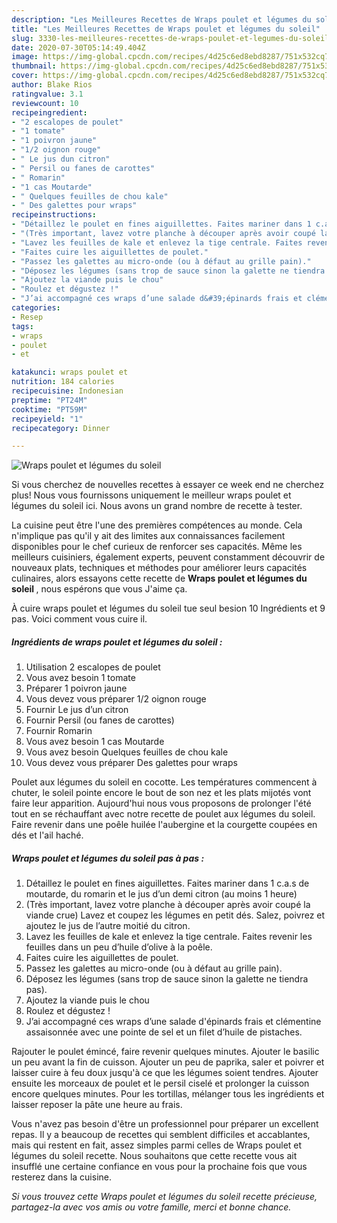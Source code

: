 ```yaml
---
description: "Les Meilleures Recettes de Wraps poulet et légumes du soleil"
title: "Les Meilleures Recettes de Wraps poulet et légumes du soleil"
slug: 3330-les-meilleures-recettes-de-wraps-poulet-et-legumes-du-soleil
date: 2020-07-30T05:14:49.404Z
image: https://img-global.cpcdn.com/recipes/4d25c6ed8ebd8287/751x532cq70/wraps-poulet-et-legumes-du-soleil-photo-principale-de-la-recette.jpg
thumbnail: https://img-global.cpcdn.com/recipes/4d25c6ed8ebd8287/751x532cq70/wraps-poulet-et-legumes-du-soleil-photo-principale-de-la-recette.jpg
cover: https://img-global.cpcdn.com/recipes/4d25c6ed8ebd8287/751x532cq70/wraps-poulet-et-legumes-du-soleil-photo-principale-de-la-recette.jpg
author: Blake Rios
ratingvalue: 3.1
reviewcount: 10
recipeingredient:
- "2 escalopes de poulet"
- "1 tomate"
- "1 poivron jaune"
- "1/2 oignon rouge"
- " Le jus dun citron"
- " Persil ou fanes de carottes"
- " Romarin"
- "1 cas Moutarde"
- " Quelques feuilles de chou kale"
- " Des galettes pour wraps"
recipeinstructions:
- "Détaillez le poulet en fines aiguillettes. Faites mariner dans 1 c.a.s de moutarde, du romarin et le jus d’un demi citron (au moins 1 heure)"
- "(Très important, lavez votre planche à découper après avoir coupé la viande crue) Lavez et coupez les légumes en petit dés. Salez, poivrez et ajoutez le jus de l’autre moitié du citron."
- "Lavez les feuilles de kale et enlevez la tige centrale. Faites revenir les feuilles dans un peu d’huile d’olive à la poêle."
- "Faites cuire les aiguillettes de poulet."
- "Passez les galettes au micro-onde (ou à défaut au grille pain)."
- "Déposez les légumes (sans trop de sauce sinon la galette ne tiendra pas)."
- "Ajoutez la viande puis le chou"
- "Roulez et dégustez !"
- "J’ai accompagné ces wraps d’une salade d&#39;épinards frais et clémentine assaisonnée avec une pointe de sel et un filet d’huile de pistaches."
categories:
- Resep
tags:
- wraps
- poulet
- et

katakunci: wraps poulet et 
nutrition: 184 calories
recipecuisine: Indonesian
preptime: "PT24M"
cooktime: "PT59M"
recipeyield: "1"
recipecategory: Dinner

---
```



![Wraps poulet et légumes du soleil](https://img-global.cpcdn.com/recipes/4d25c6ed8ebd8287/751x532cq70/wraps-poulet-et-legumes-du-soleil-photo-principale-de-la-recette.jpg)

Si vous cherchez de nouvelles recettes à essayer ce week end ne cherchez plus! Nous vous fournissons uniquement le meilleur wraps poulet et légumes du soleil ici. Nous avons un grand nombre de recette à tester.

La cuisine peut être l'une des premières compétences au monde. Cela n'implique pas qu'il y ait des limites aux connaissances facilement disponibles pour le chef curieux de renforcer ses capacités. Même les meilleurs cuisiniers, également experts, peuvent constamment découvrir de nouveaux plats, techniques et méthodes pour améliorer leurs capacités culinaires, alors essayons cette recette de <strong> Wraps poulet et légumes du soleil </strong>, nous espérons que vous J'aime ça.

<!--inarticleads1-->

À cuire wraps poulet et légumes du soleil tue seul besion 10 Ingrédients et 9 pas. Voici comment vous cuire il.

##### Ingrédients de wraps poulet et légumes du soleil :

1. Utilisation 2 escalopes de poulet
1. Vous avez besoin 1 tomate
1. Préparer 1 poivron jaune
1. Vous devez vous préparer 1/2 oignon rouge
1. Fournir  Le jus d’un citron
1. Fournir  Persil (ou fanes de carottes)
1. Fournir  Romarin
1. Vous avez besoin 1 cas Moutarde
1. Vous avez besoin  Quelques feuilles de chou kale
1. Vous devez vous préparer  Des galettes pour wraps


Poulet aux légumes du soleil en cocotte. Les températures commencent à chuter, le soleil pointe encore le bout de son nez et les plats mijotés vont faire leur apparition. Aujourd&#39;hui nous vous proposons de prolonger l&#39;été tout en se réchauffant avec notre recette de poulet aux légumes du soleil. Faire revenir dans une poêle huilée l&#39;aubergine et la courgette coupées en dés et l&#39;ail haché. 

<!--inarticleads2-->

##### Wraps poulet et légumes du soleil pas à pas :

1. Détaillez le poulet en fines aiguillettes. Faites mariner dans 1 c.a.s de moutarde, du romarin et le jus d’un demi citron (au moins 1 heure)
1. (Très important, lavez votre planche à découper après avoir coupé la viande crue) Lavez et coupez les légumes en petit dés. Salez, poivrez et ajoutez le jus de l’autre moitié du citron.
1. Lavez les feuilles de kale et enlevez la tige centrale. Faites revenir les feuilles dans un peu d’huile d’olive à la poêle.
1. Faites cuire les aiguillettes de poulet.
1. Passez les galettes au micro-onde (ou à défaut au grille pain).
1. Déposez les légumes (sans trop de sauce sinon la galette ne tiendra pas).
1. Ajoutez la viande puis le chou
1. Roulez et dégustez !
1. J’ai accompagné ces wraps d’une salade d&#39;épinards frais et clémentine assaisonnée avec une pointe de sel et un filet d’huile de pistaches.


Rajouter le poulet émincé, faire revenir quelques minutes. Ajouter le basilic un peu avant la fin de cuisson. Ajouter un peu de paprika, saler et poivrer et laisser cuire à feu doux jusqu&#39;à ce que les légumes soient tendres. Ajouter ensuite les morceaux de poulet et le persil ciselé et prolonger la cuisson encore quelques minutes. Pour les tortillas, mélanger tous les ingrédients et laisser reposer la pâte une heure au frais. 

<!--inarticleads1-->

<p>
Vous n'avez pas besoin d'être un professionnel pour préparer un excellent repas. Il y a beaucoup de recettes qui semblent difficiles et accablantes, mais qui restent en fait, assez simples parmi celles de Wraps poulet et légumes du soleil recette. Nous souhaitons que cette recette vous ait insufflé une certaine confiance en vous pour la prochaine fois que vous resterez dans la cuisine.
</p>

<p>
<i>Si vous trouvez cette Wraps poulet et légumes du soleil recette précieuse, partagez-la avec vos amis ou votre famille, merci et bonne chance.</i>
</p>
